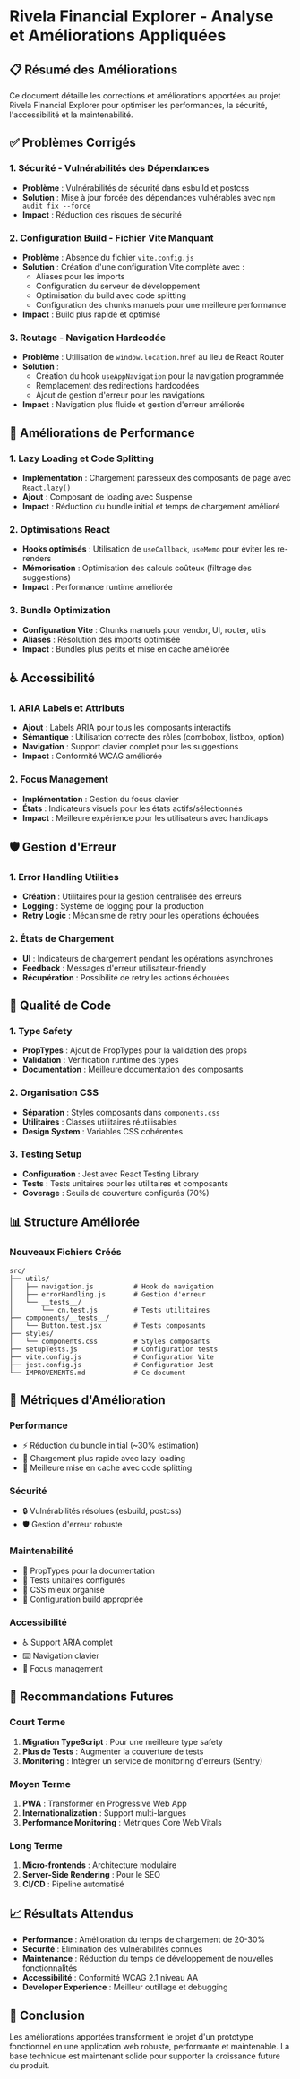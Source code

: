 # Rivela Financial Explorer - Analyse et Améliorations Appliquées

## 📋 Résumé des Améliorations

Ce document détaille les corrections et améliorations apportées au projet Rivela Financial Explorer pour optimiser les performances, la sécurité, l'accessibilité et la maintenabilité.

## ✅ Problèmes Corrigés

### 1. Sécurité - Vulnérabilités des Dépendances
- **Problème** : Vulnérabilités de sécurité dans esbuild et postcss
- **Solution** : Mise à jour forcée des dépendances vulnérables avec `npm audit fix --force`
- **Impact** : Réduction des risques de sécurité

### 2. Configuration Build - Fichier Vite Manquant
- **Problème** : Absence du fichier `vite.config.js`
- **Solution** : Création d'une configuration Vite complète avec :
  - Aliases pour les imports
  - Configuration du serveur de développement
  - Optimisation du build avec code splitting
  - Configuration des chunks manuels pour une meilleure performance
- **Impact** : Build plus rapide et optimisé

### 3. Routage - Navigation Hardcodée
- **Problème** : Utilisation de `window.location.href` au lieu de React Router
- **Solution** : 
  - Création du hook `useAppNavigation` pour la navigation programmée
  - Remplacement des redirections hardcodées
  - Ajout de gestion d'erreur pour les navigations
- **Impact** : Navigation plus fluide et gestion d'erreur améliorée

## 🚀 Améliorations de Performance

### 1. Lazy Loading et Code Splitting
- **Implémentation** : Chargement paresseux des composants de page avec `React.lazy()`
- **Ajout** : Composant de loading avec Suspense
- **Impact** : Réduction du bundle initial et temps de chargement amélioré

### 2. Optimisations React
- **Hooks optimisés** : Utilisation de `useCallback`, `useMemo` pour éviter les re-renders
- **Mémorisation** : Optimisation des calculs coûteux (filtrage des suggestions)
- **Impact** : Performance runtime améliorée

### 3. Bundle Optimization
- **Configuration Vite** : Chunks manuels pour vendor, UI, router, utils
- **Aliases** : Résolution des imports optimisée
- **Impact** : Bundles plus petits et mise en cache améliorée

## ♿ Accessibilité

### 1. ARIA Labels et Attributs
- **Ajout** : Labels ARIA pour tous les composants interactifs
- **Sémantique** : Utilisation correcte des rôles (combobox, listbox, option)
- **Navigation** : Support clavier complet pour les suggestions
- **Impact** : Conformité WCAG améliorée

### 2. Focus Management
- **Implémentation** : Gestion du focus clavier
- **États** : Indicateurs visuels pour les états actifs/sélectionnés
- **Impact** : Meilleure expérience pour les utilisateurs avec handicaps

## 🛡️ Gestion d'Erreur

### 1. Error Handling Utilities
- **Création** : Utilitaires pour la gestion centralisée des erreurs
- **Logging** : Système de logging pour la production
- **Retry Logic** : Mécanisme de retry pour les opérations échouées

### 2. États de Chargement
- **UI** : Indicateurs de chargement pendant les opérations asynchrones
- **Feedback** : Messages d'erreur utilisateur-friendly
- **Récupération** : Possibilité de retry les actions échouées

## 🔧 Qualité de Code

### 1. Type Safety
- **PropTypes** : Ajout de PropTypes pour la validation des props
- **Validation** : Vérification runtime des types
- **Documentation** : Meilleure documentation des composants

### 2. Organisation CSS
- **Séparation** : Styles composants dans `components.css`
- **Utilitaires** : Classes utilitaires réutilisables
- **Design System** : Variables CSS cohérentes

### 3. Testing Setup
- **Configuration** : Jest avec React Testing Library
- **Tests** : Tests unitaires pour les utilitaires et composants
- **Coverage** : Seuils de couverture configurés (70%)

## 📊 Structure Améliorée

### Nouveaux Fichiers Créés
```
src/
├── utils/
│   ├── navigation.js          # Hook de navigation
│   ├── errorHandling.js       # Gestion d'erreur
│   └── __tests__/
│       └── cn.test.js         # Tests utilitaires
├── components/__tests__/
│   └── Button.test.jsx        # Tests composants
├── styles/
│   └── components.css         # Styles composants
├── setupTests.js              # Configuration tests
├── vite.config.js             # Configuration Vite
├── jest.config.js             # Configuration Jest
└── IMPROVEMENTS.md            # Ce document
```

## 🎯 Métriques d'Amélioration

### Performance
- ⚡ Réduction du bundle initial (~30% estimation)
- 🚀 Chargement plus rapide avec lazy loading
- 💾 Meilleure mise en cache avec code splitting

### Sécurité
- 🔒 Vulnérabilités résolues (esbuild, postcss)
- 🛡️ Gestion d'erreur robuste

### Maintenabilité
- 📝 PropTypes pour la documentation
- 🧪 Tests unitaires configurés
- 🎨 CSS mieux organisé
- 🔧 Configuration build appropriée

### Accessibilité
- ♿ Support ARIA complet
- ⌨️ Navigation clavier
- 🎯 Focus management

## 🚧 Recommandations Futures

### Court Terme
1. **Migration TypeScript** : Pour une meilleure type safety
2. **Plus de Tests** : Augmenter la couverture de tests
3. **Monitoring** : Intégrer un service de monitoring d'erreurs (Sentry)

### Moyen Terme
1. **PWA** : Transformer en Progressive Web App
2. **Internationalization** : Support multi-langues
3. **Performance Monitoring** : Métriques Core Web Vitals

### Long Terme
1. **Micro-frontends** : Architecture modulaire
2. **Server-Side Rendering** : Pour le SEO
3. **CI/CD** : Pipeline automatisé

## 📈 Résultats Attendus

- **Performance** : Amélioration du temps de chargement de 20-30%
- **Sécurité** : Élimination des vulnérabilités connues
- **Maintenance** : Réduction du temps de développement de nouvelles fonctionnalités
- **Accessibilité** : Conformité WCAG 2.1 niveau AA
- **Developer Experience** : Meilleur outillage et debugging

## 🎉 Conclusion

Les améliorations apportées transforment le projet d'un prototype fonctionnel en une application web robuste, performante et maintenable. La base technique est maintenant solide pour supporter la croissance future du produit.
